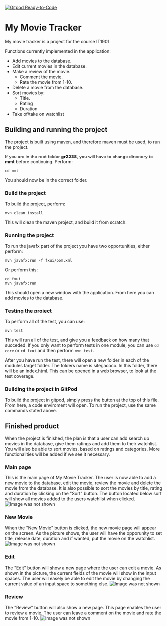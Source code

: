 [![Gitpod Ready-to-Code](https://img.shields.io/badge/Gitpod-Ready--to--Code-blue?logo=gitpod)](https://gitpod.stud.ntnu.no/#https://gitlab.stud.idi.ntnu.no/it1901/groups-2022/gr2238/gr2238/-/tree/master/)
# My Movie Tracker

My movie tracker is a project for the course IT1901. 

Functions currently implemented in the application: 
- Add movies to the database.
- Edit current movies in the database.
- Make a review of the movie.
    - Comment the movie.
    - Rate the movie from 1-10.
- Delete a movie from the database.
- Sort movies by:
    - Title.
    - Rating
    - Duration 
- Take of/take on watchlist



## Building and running the project
The project is built using maven, and therefore maven must be used, to run the project.

If you are in the root folder **gr2238**, you will have to change directory to **mmt** before continuing. Perform:

```
cd mmt
```

You should now be in the correct folder.
### Build the project
To build the project, perform:

```
mvn clean install
```
This will clean the maven project, and build it from scratch.

### Running the project
To run the javafx part of the project you have two opportunities, either perform:

```
mvn javafx:run -f fxui/pom.xml
```

Or perform this:
```
cd fxui
mvn javafx:run
```

This should open a new window with the application. From here you can add movies to the database.

### Testing the project
To perform all of the test, you can use:

```
mvn test
```

This will run all of the test, and give you a feedback on how many that succeded. If you only want to perform tests in one module, you can use `cd core` or `cd fxui` and then perform `mvn test`.

After you have run the test, there will open a new folder in each of the modules target folder. The folders name is site/jacoco. In this folder, there will be an index.html. This can be opened in a web browser, to look at the test coverage.

### Building the project in GitPod
To build the project in gitpod, simply press the button at the top of this file. From here, a code enviroment will open. To run the project, use the same commands stated above.

## Finished product
When the project is finished, the plan is that a user can add search up movies in the database, give them ratings and add them to their watchlist. You will also be able to sort movies, based on ratings and categories. More functionalities will be added if we see it necessary.

### Main page
This is the main page of My Movie Tracker. The user is now able to add a new movie to the database, edit the movie, review the movie and delete the movie from the database. It is also possible to sort the movies by title, rating and duration by clicking on the "Sort" button. The button located below sort will show all movies added to the users watchlist when clicked.
![Image was not shown](images/MainPage.png)


### New Movie
When the "New Movie" button is clicked, the new movie page will appear on the screen. As the picture shows, the user will have the opporunity to set title, release date, duration and if wanted, put the movie on the watchlist.
![Image was not shown](images/AddMovie.png)


### Edit

The "Edit" button will show a new page where the user can edit a movie. As shown in the picture, the current fields of the movie will show in the input spaces. The user will easely be able to edit the movie by changing the current value of an input space to something else.
![Image was not shown](images/EditMovie.png)


### Review
The "Review" button will also show a new page. This page enables the user to review a movie. The user can leave a comment on the movie and rate the movie from 1-10. 
![Image was not shown](images/Review.png)



